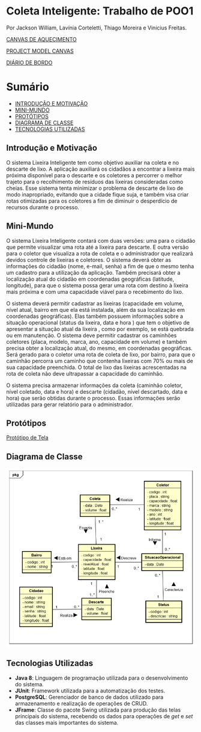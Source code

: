 # Coleta Inteligente: Trabalho de POO1

Por Jackson William, Lavínia Corteletti, Thiago Moreira e Vinicius Freitas.

[CANVAS DE AQUECIMENTO](https://docs.google.com/presentation/d/1y6j9EljmDc8kBXV1M4UDpAI0vJILvSqZwEgCBdyqM8s/edit#slide=id.g275249ce01_0_14)<br>

[PROJECT MODEL CANVAS](https://docs.google.com/presentation/d/1SUEphWJRHx0OEXC3pngmrGb5BeBi2QcvAo6oGUOrLxs/edit?usp=sharing)<br>

[DIÁRIO DE BORDO](https://docs.google.com/document/d/1N2bfTq--9dVtOqcRP5bTsuJve3REAktGKFht3hsVc0o/edit?usp=sharing)<br>

# <a name="sumario"></a>Sumário
+ [INTRODUÇÃO E MOTIVAÇÃO](#introducao)
+ [MINI-MUNDO](#minimundo)
+ [PROTÓTIPOS](#prototipos)
+ [DIAGRAMA DE CLASSE](#diagramaclasse)
+ [TECNOLOGIAS UTILIZADAS](#tecnologias)

## <a name="introducao"></a>Introdução e Motivação
  O sistema Lixeira Inteligente tem como objetivo auxiliar na coleta e no descarte de lixo. A aplicação auxiliará os cidadãos a encontrar a lixeira mais próxima disponível para o descarte e os coletores a percorrer o melhor trajeto  para o recolhimento de  resíduos das lixeiras consideradas como cheias.  Esse sistema tenta minimizar o problema de descarte de lixo de modo inapropriado, evitando que a cidade fique suja, e também visa criar rotas otimizadas para os coletores a fim de diminuir o desperdício de recursos durante o processo.<br>
  
## <a name="minimundo"></a>Mini-Mundo
  O sistema Lixeira Inteligente contará com duas versões: uma para o cidadão que permite visualizar uma rota até a lixeira para descarte. E outra versão para o coletor que visualiza a rota de coleta e o administrador que realizará devidos controle de lixeiras e coletores. O sistema deverá obter as informações do cidadão (nome, e-mail, senha) a fim de que o mesmo tenha um cadastro para a utilização da aplicação. Também precisará obter a localização atual do cidadão em coordenadas geográficas (latitude, longitude), para que o sistema possa gerar uma rota com destino à lixeira mais próxima e com uma capacidade viável para o recebimento do lixo. 
 
O sistema deverá permitir cadastrar as lixeiras (capacidade em volume, nível atual, bairro em que ela está instalada, além da sua localização em coordenadas geográficas). Elas também possuem informações sobre a situação operacional (status da lixeira, data e hora ) que tem o objetivo de apresentar a situação atual da lixeira , como por exemplo, se está quebrada ou em manutenção. O sistema deve permitir cadastrar os caminhões coletores (placa, modelo, marca, ano, capacidade em volume) e também precisa obter a localização atual, do mesmo, em coordenadas geográficas. Será gerado para o coletor uma rota de coleta de lixo, por bairro, para que o caminhão percorra um caminho que contenha lixeiras com 70% ou mais de sua capacidade preenchida. O total de lixo das lixeiras acrescentadas na rota de coleta não deve ultrapassar a capacidade do caminhão.

O sistema precisa armazenar informações da coleta (caminhão coletor, nível coletado, data e hora) e descarte (cidadão, nível descartado, data e hora) que serão obtidas durante o processo. Essas informações serão utilizadas para gerar relatório para o administrador.


## <a name="prototipos"></a>Protótipos

[Protótipo de Tela](https://github.com/jalathivi/POO1-Coleta-Inteligente/blob/master/prototipo/tela_coleta_inteligente_poo.pdf)<br>

## <a name="diagramaclasse"></a>Diagrama de Classe
![](DiagramaDeClasse/ColetaInteligenteDiagram.png)

## <a name="tecnologias"></a>Tecnologias Utilizadas
  - **Java 8**: Linguagem de programação utilizada para o desenvolvimento do sistema.<br>
  - **JUnit**: Framework utilizada para a automatização dos testes.<br>
  - **PostgreSQL**: Gerenciador de banco de dados utilizado para armazenamento e realização de operações de CRUD.<br>
  - **JFrame**: Classe do pacote Swing utilizada para produção das telas principais do sistema, recebendo os dados para operações de *get* e *set* das classes mais importantes do sistema.<br> 



